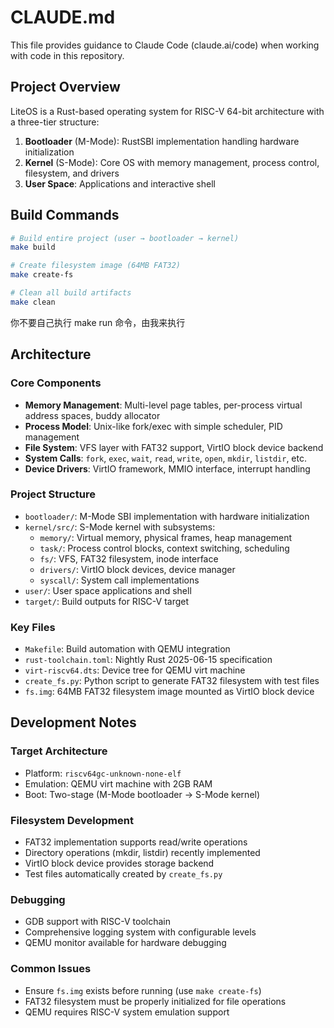 # CLAUDE.md

This file provides guidance to Claude Code (claude.ai/code) when working with code in this repository.

## Project Overview

LiteOS is a Rust-based operating system for RISC-V 64-bit architecture with a three-tier structure:

1. **Bootloader** (M-Mode): RustSBI implementation handling hardware initialization
2. **Kernel** (S-Mode): Core OS with memory management, process control, filesystem, and drivers
3. **User Space**: Applications and interactive shell

## Build Commands

```bash
# Build entire project (user → bootloader → kernel)
make build

# Create filesystem image (64MB FAT32)
make create-fs

# Clean all build artifacts
make clean
```

你不要自己执行 make run 命令，由我来执行

## Architecture

### Core Components

- **Memory Management**: Multi-level page tables, per-process virtual address spaces, buddy allocator
- **Process Model**: Unix-like fork/exec with simple scheduler, PID management
- **File System**: VFS layer with FAT32 support, VirtIO block device backend
- **System Calls**: `fork`, `exec`, `wait`, `read`, `write`, `open`, `mkdir`, `listdir`, etc.
- **Device Drivers**: VirtIO framework, MMIO interface, interrupt handling

### Project Structure

- `bootloader/`: M-Mode SBI implementation with hardware initialization
- `kernel/src/`: S-Mode kernel with subsystems:
  - `memory/`: Virtual memory, physical frames, heap management
  - `task/`: Process control blocks, context switching, scheduling
  - `fs/`: VFS, FAT32 filesystem, inode interface
  - `drivers/`: VirtIO block devices, device manager
  - `syscall/`: System call implementations
- `user/`: User space applications and shell
- `target/`: Build outputs for RISC-V target

### Key Files

- `Makefile`: Build automation with QEMU integration
- `rust-toolchain.toml`: Nightly Rust 2025-06-15 specification
- `virt-riscv64.dts`: Device tree for QEMU virt machine
- `create_fs.py`: Python script to generate FAT32 filesystem with test files
- `fs.img`: 64MB FAT32 filesystem image mounted as VirtIO block device

## Development Notes

### Target Architecture

- Platform: `riscv64gc-unknown-none-elf`
- Emulation: QEMU virt machine with 2GB RAM
- Boot: Two-stage (M-Mode bootloader → S-Mode kernel)

### Filesystem Development

- FAT32 implementation supports read/write operations
- Directory operations (mkdir, listdir) recently implemented
- VirtIO block device provides storage backend
- Test files automatically created by `create_fs.py`

### Debugging

- GDB support with RISC-V toolchain
- Comprehensive logging system with configurable levels
- QEMU monitor available for hardware debugging

### Common Issues

- Ensure `fs.img` exists before running (use `make create-fs`)
- FAT32 filesystem must be properly initialized for file operations
- QEMU requires RISC-V system emulation support
